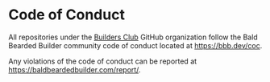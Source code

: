 # Code of Conduct

All repositories under the [Builders Club](https://github.com/builders-club)
GitHub organization follow the Bald Bearded Builder community code of conduct
located at https://bbb.dev/coc.

Any violations of the code of conduct can be reported at
https://baldbeardedbuilder.com/report/.